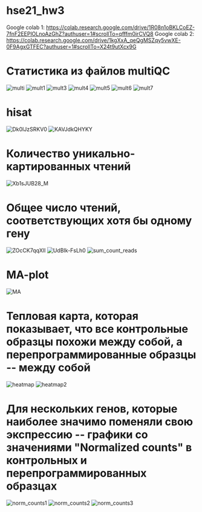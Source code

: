# hse21_hw3
Google colab 1: https://colab.research.google.com/drive/1R08n1oBKLCoEZ-7fnF2EEPlOLnoAzGhZ?authuser=1#scrollTo=qfffm0irCVQ8
Google colab 2: https://colab.research.google.com/drive/1kgXxA_qeQgMSZqy5vwXE-0F9AgxGTFEC?authuser=1#scrollTo=X24t9utXcx9G

# Статистика из файлов multiQC
![multi](https://user-images.githubusercontent.com/93220053/144309895-5593e024-f2b8-4477-bb93-ac22b13796dd.png)
![mult1](https://user-images.githubusercontent.com/93220053/144310467-8784fc3d-b3ba-4a2c-a77c-c999c8e75c24.png)
![mult3](https://user-images.githubusercontent.com/93220053/144310502-2357ae5e-e3d3-4e84-b0c4-16a558fa6bba.png)
![mult4](https://user-images.githubusercontent.com/93220053/144310515-2bfc9216-b950-46b9-b95c-3880c35ce56a.png)
![mult5](https://user-images.githubusercontent.com/93220053/144310747-2d50dd1d-8793-4949-9123-b05ee0f258dc.png)
![mult6](https://user-images.githubusercontent.com/93220053/144310760-50d06986-e33a-4e47-a2c1-e561fc70b3fa.png)
![mult7](https://user-images.githubusercontent.com/93220053/144310789-141fb180-ef5a-4fad-b2ab-b983c3821523.png)

# hisat
![Dk0lJzSRKV0](https://user-images.githubusercontent.com/93220053/144313309-4ff65d16-6ae6-49e8-96cc-f7b0ce28cf53.jpg)
![KAVJdkQHYKY](https://user-images.githubusercontent.com/93220053/144313325-fe0fdbcc-9f49-414b-be01-1138d480260c.jpg)

# Количество уникально-картированных чтений
![Xb1sJUB28_M](https://user-images.githubusercontent.com/93220053/144314820-47b319ab-8869-4db2-ae3b-ba9d0de1fb94.jpg)

# Общее число чтений, соответствующих хотя бы одному гену
![ZOcCK7qqXlI](https://user-images.githubusercontent.com/93220053/144316313-41845261-da7d-443b-8e14-fdbb69305e0c.jpg)
![UdBIk-FsLh0](https://user-images.githubusercontent.com/93220053/144316320-514c563a-e2a4-4e52-b34e-07013464c707.jpg)
![sum_count_reads](https://user-images.githubusercontent.com/93220053/144315416-004d864a-a2f9-4c7e-9260-7652cc74be86.png)

# MA-plot
![MA](https://user-images.githubusercontent.com/93220053/144317326-9eda649d-978a-4a06-b212-155eb759d80b.png)

# Тепловая карта, которая показывает, что все контрольные образцы похожи между собой, а перепрограммированные образцы -- между собой
![heatmap](https://user-images.githubusercontent.com/93220053/144317414-efe16c27-f43c-4176-a693-e39aaace4e2b.png)
![heatmap2](https://user-images.githubusercontent.com/93220053/144317458-4b15b801-acb4-4cb5-9c6e-4d94265fb705.png)

# Для нескольких генов, которые наиболее значимо поменяли свою экспрессию -- графики со значениями "Normalized counts" в контрольных и перепрограммированных образцах
![norm_counts1](https://user-images.githubusercontent.com/93220053/144317593-15aac29e-0144-4c8b-a432-3d64ae3fa0b3.png)
![norm_counts2](https://user-images.githubusercontent.com/93220053/144317724-ef2a4932-ee35-492e-84a9-18b210a21dc2.png)
![norm_counts3](https://user-images.githubusercontent.com/93220053/144317735-8696fe47-c30e-4f7b-a0ce-7b8e5cf9a1c2.png)
